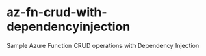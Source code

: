 # az-fn-crud-with-dependencyinjection
Sample Azure Function CRUD operations with Dependency Injection
